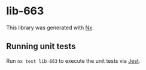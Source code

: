 # lib-663

This library was generated with [Nx](https://nx.dev).

## Running unit tests

Run `nx test lib-663` to execute the unit tests via [Jest](https://jestjs.io).
